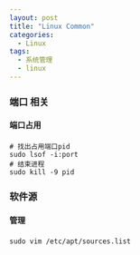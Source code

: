 ```yaml
---
layout: post
title: "Linux Common"
categories:
  - Linux
tags:
  - 系统管理
  - linux
---
```


### 端口 相关
#### 端口占用
```
# 找出占用端口pid
sudo lsof -i:port
# 结束进程
sudo kill -9 pid
```

### 软件源
#### 管理
```
sudo vim /etc/apt/sources.list　　
```
